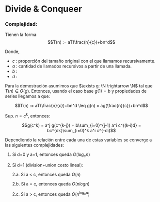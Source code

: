 # Divide & Conqueer

### Complejidad:

Tienen la forma
$$T(n) := aT(\frac{n}{c})+bn^d$$

Donde,
- $c$ : proporción del tamaño original con el que llamamos recursivamente.
- $a$ : cantidad de llamados recursivos a partir de una llamada. 
- $b$ :
- $d$ : 

Para la demostración asumimos que $\exists g: \N \rightarrow \N$ tal que $T(n) \in O(g)$. Entonces, usando el caso base $g(1) = b$ y propiedades de series llegamos a que:

$$T(n) := aT(\frac{n}{c})+bn^d \leq g(n) = ag(\frac{n}{c})+bn^d$$

Sup. $n=c^k$, entonces:

$$g(c^k) = a^j g(c^{k-j}) + b\sum_{i=0}^{j-1} a^i c^{(k-i)d} = bc^{dk}\sum_{i=0}^k a^i c^{-di}$$

Dependiendo la relación entre cada una de estas variables se converge a las siguientes complejidades:

1. Si d=0 y a=1, entonces queda $O(\log_cn)$

2. Si d=1 (division+union costo lineal):
    
    2.a. Si a < c, entonces queda $O(n)$

    2.b. Si a = c, entonces queda $O(n log n)$

    2.c. Si a > c, entonces queda $O(n^{log_c a})$